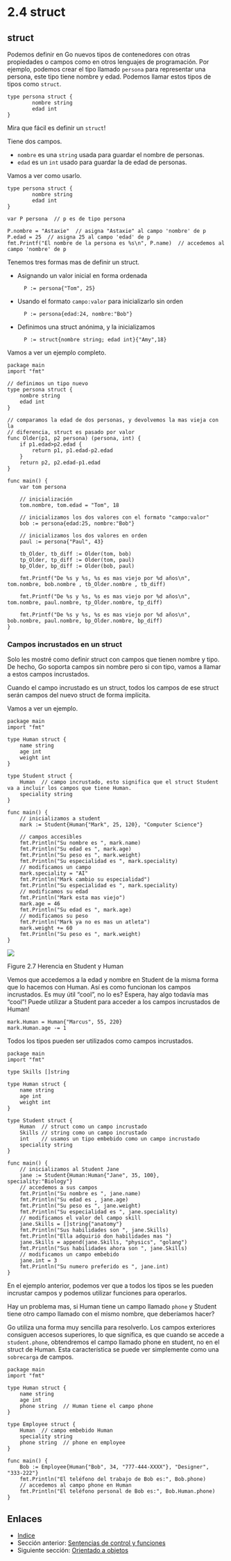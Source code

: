 ﻿# 2.4 struct

## struct

Podemos definir en Go nuevos tipos de contenedores con otras propiedades o campos como en otros lenguajes de programación. Por ejemplo, podemos crear el tipo llamado `persona` para representar una persona, este tipo tiene nombre y edad. Podemos llamar estos tipos de tipos como `struct`.

	type persona struct {
	    	nombre string
	    	edad int
	}
	
Mira que fácil es definir un `struct`!

Tiene dos campos.

- `nombre` es una `string` usada para guardar el nombre de personas.
- `edad` es un `int` usado para guardar la de edad de personas.

Vamos a ver como usarlo.

	type persona struct {
	    	nombre string
	    	edad int
	}

	var P persona  // p es de tipo persona

	P.nombre = "Astaxie"  // asigna "Astaxie" al campo 'nombre' de p
	P.edad = 25  // asigna 25 al campo 'edad' de p
	fmt.Printf("El nombre de la persona es %s\n", P.name)  // accedemos al campo 'nombre' de p

Tenemos tres formas mas de definir un struct.

- Asignando un valor inicial en forma ordenada

		P := persona{"Tom", 25}
	
- Usando el formato `campo:valor` para inicializarlo sin orden

		P := persona{edad:24, nombre:"Bob"}

- Definimos una struct anónima, y la inicializamos

		P := struct{nombre string; edad int}{"Amy",18}
		
Vamos a ver un ejemplo completo.

	package main
	import "fmt"

	// definimos un tipo nuevo
	type persona struct {
    	nombre string
    	edad int
	}

	// comparamos la edad de dos personas, y devolvemos la mas vieja con la 
	// diferencia, struct es pasado por valor
	func Older(p1, p2 persona) (persona, int) {
    	if p1.edad>p2.edad {  
        	return p1, p1.edad-p2.edad
    	}
    	return p2, p2.edad-p1.edad
	}

	func main() {
    	var tom persona

    	// inicialización
    	tom.nombre, tom.edad = "Tom", 18

    	// inicializamos los dos valores con el formato "campo:valor"
    	bob := persona{edad:25, nombre:"Bob"}

    	// inicializamos los dos valores en orden
    	paul := persona{"Paul", 43}

    	tb_Older, tb_diff := Older(tom, bob)
    	tp_Older, tp_diff := Older(tom, paul)
    	bp_Older, bp_diff := Older(bob, paul)

    	fmt.Printf("De %s y %s, %s es mas viejo por %d años\n", tom.nombre, bob.nombre , tb_Older.nombre , tb_diff)

    	fmt.Printf("De %s y %s, %s es mas viejo por %d años\n", tom.nombre, paul.nombre, tp_Older.nombre, tp_diff)

    	fmt.Printf("De %s y %s, %s es mas viejo por %d años\n", bob.nombre, paul.nombre, bp_Older.nombre, bp_diff)
	}
	
### Campos incrustados en un struct

Solo les mostré como definir struct con campos que tienen nombre y tipo. De hecho, Go soporta campos sin nombre pero si con tipo, vamos a llamar a estos campos incrustados.

Cuando el campo incrustado es un struct, todos los campos de ese struct serán campos del nuevo struct de forma implícita.

Vamos a ver un ejemplo.

	package main
	import "fmt"

	type Human struct {
    	name string
    	age int
    	weight int
	}

	type Student struct {
    	Human  // campo incrustado, esto significa que el struct Student va a incluir los campos que tiene Human.
    	speciality string
	}

	func main() {
    	// inicializamos a student
    	mark := Student{Human{"Mark", 25, 120}, "Computer Science"}

    	// campos accesibles
    	fmt.Println("Su nombre es ", mark.name)
    	fmt.Println("Su edad es ", mark.age)
    	fmt.Println("Su peso es ", mark.weight)
    	fmt.Println("Su especialidad es ", mark.speciality)
    	// modificamos un campo
    	mark.speciality = "AI"
    	fmt.Println("Mark cambio su especialidad")
    	fmt.Println("Su especialidad es ", mark.speciality)
    	// modificamos su edad
    	fmt.Println("Mark esta mas viejo")
    	mark.age = 46
    	fmt.Println("Su edad es ", mark.age)
    	// modificamos su peso
    	fmt.Println("Mark ya no es mas un atleta")
    	mark.weight += 60
    	fmt.Println("Su peso es ", mark.weight)
	}
	
![](images/2.4.student_struct.png?raw=true)

Figure 2.7 Herencia en Student y Human

Vemos que accedemos a la edad y nombre en Student de la misma forma que lo hacemos con Human. Así es como funcionan los campos incrustados. Es muy útil “cool”, no lo es? Espera, hay algo todavía mas “cool”! Puede utilizar a Student para acceder a los campos incrustados de Human!

	mark.Human = Human{"Marcus", 55, 220}
	mark.Human.age -= 1
	
Todos los tipos pueden ser utilizados como campos incrustados.

	package main
	import "fmt"

	type Skills []string

	type Human struct {
    	name string
    	age int
    	weight int
	}

	type Student struct {
    	Human  // struct como un campo incrustado
    	Skills // string como un campo incrustado
    	int    // usamos un tipo embebido como un campo incrustado
    	speciality string
	}

	func main() {
    	// inicializamos al Student Jane
    	jane := Student{Human:Human{"Jane", 35, 100}, speciality:"Biology"}
    	// accedemos a sus campos
    	fmt.Println("Su nombre es ", jane.name)
    	fmt.Println("Su edad es , jane.age)
    	fmt.Println("Su peso es ", jane.weight)
    	fmt.Println("Su especialidad es ", jane.speciality)
    	// modificamos el valor del campo skill
    	jane.Skills = []string{"anatomy"}
    	fmt.Println("Sus habilidades son ", jane.Skills)
    	fmt.Println("Ella adquirió don habilidades mas ")
    	jane.Skills = append(jane.Skills, "physics", "golang")
    	fmt.Println("Sus habilidades ahora son ", jane.Skills)
    	// modificamos un campo embebido
    	jane.int = 3
    	fmt.Println("Su numero preferido es ", jane.int)
	}
	
En el ejemplo anterior, podemos ver que a todos los tipos se les pueden incrustar campos y podemos utilizar funciones para operarlos.

Hay un problema mas, si Human tiene un campo llamado `phone` y Student tiene otro campo llamado con el mismo nombre, que deberíamos hacer?

Go utiliza una forma muy sencilla para resolverlo. Los campos exteriores consiguen accesos superiores, lo que significa, es que cuando se accede a `student.phone`, obtendremos el campo llamado phone en student, no en el struct de Human. Esta característica se puede ver simplemente como una `sobrecarga` de campos.

	package main
	import "fmt"

	type Human struct {
    	name string
    	age int
    	phone string  // Human tiene el campo phone
	}

	type Employee struct {
    	Human  // campo embebido Human
    	speciality string
    	phone string  // phone en employee
	}

	func main() {
    	Bob := Employee{Human{"Bob", 34, "777-444-XXXX"}, "Designer", "333-222"}
    	fmt.Println("El teléfono del trabajo de Bob es:", Bob.phone)
    	// accedemos al campo phone en Human
    	fmt.Println("El teléfono personal de Bob es:", Bob.Human.phone)
	}
	
## Enlaces

- [Indice](preface.md)
- Sección anterior: [Sentencias de control y funciones](02.3.md)
- Siguiente sección: [Orientado a objetos](02.5.md)
